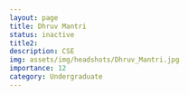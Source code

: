 ```yaml
---
layout: page
title: Dhruv Mantri 
status: inactive
title2: 
description: CSE
img: assets/img/headshots/Dhruv_Mantri.jpg
importance: 12
category: Undergraduate
---
```




